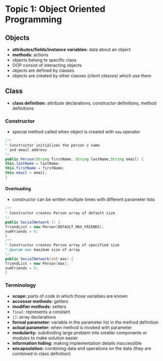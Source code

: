 # Topic 1: Object Oriented Programming

## Objects
* **attributes/fields/instance variables:** data about an object
* **methods:** actions
* objects belong to specific class
* OOP consist of interacting objects
* objects are defined by classes
* objects are created by other classes (*client classes*) which use them

## Class
* **class definition:** attribute declarations, constructor definitions, method definitions

### Constructor
* special method called when object is created with ```new``` operator
```Java
/**
* Constructor initializes the person's name
* and email address
*/
public Person(String firstName, String lastName,String email) {
this.lastName = lastName;
this.firstName = firstName;
this.email = email;
}
```

#### Overloading
* constructor can be written multiple times with different parameter lists
```Java
/**
* Constructor creates Person array of default size
*/
public SocialNetwork () {
friendList = new Person[DEFAULT_MAX_FRIENDS];
numFriends = 0;
}
/**
* Constructor creates Person array of specified size
* @param max maximum size of array
*/
public SocialNetwork(int max) {
friendList = new Person[max];
numFriends = 0;
}
```

### Terminology
* **scope:** parts of code in which those variables are known
* **accessor methods:** getters
* **modifier methods:** setters
* ```final```: represents a constant
*  ```[]```: array declarations
* **formal parameter:** variable in the parameter list in the method definition
* **actual parameter:** when method is invoked with parameter
* **modularity:** subdividing large problem into smaller components or *modules* to make solution easier
* **information hiding:** making implementation details inaccessible
* **encapsulation:** combining data and operations on the data (they are combined in class definition)
